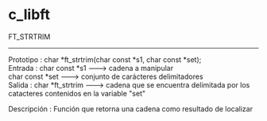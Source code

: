 # c_libft

FT_STRTRIM
<Hr>
Prototipo   : char *ft_strtrim(char const *s1, char const *set);<br>
Entrada     : char const *s1    --->   cadena a manipular<br>
              char const *set   --->   conjunto de carácteres delimitadores<br>
Salida      : char *ft_strtrim  --->   cadena que se encuentra delimitada por los catacteres contenidos en la variable "set"<br>

Descripción : Función que retorna una cadena como resultado de localizar 


